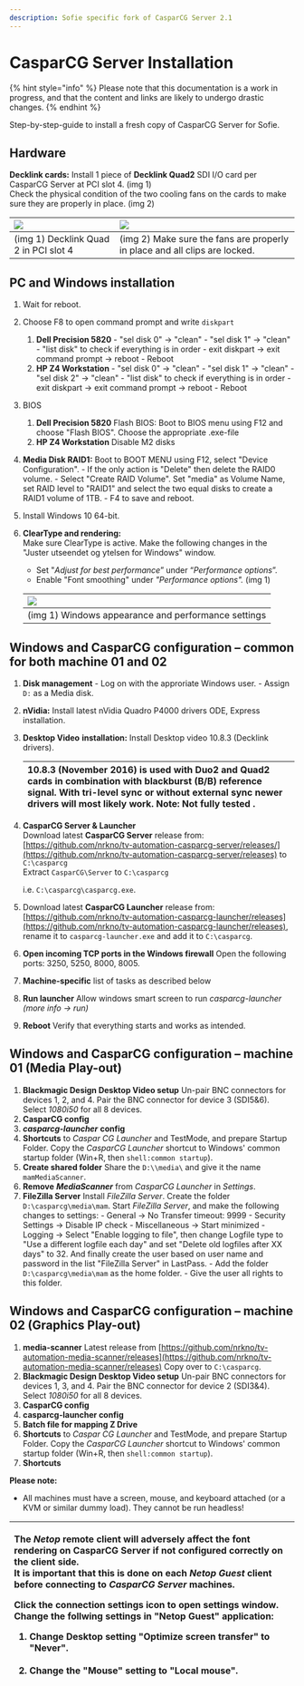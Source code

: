 ```yaml
---
description: Sofie specific fork of CasparCG Server 2.1
---
```


# CasparCG Server Installation

{% hint style="info" %}
Please note that this documentation is a work in progress, and that the content and links are likely to undergo drastic changes.
{% endhint %}

Step-by-step-guide to install a fresh copy of CasparCG Server for Sofie.

## Hardware

**Decklink cards:** Install 1 piece of **Decklink Quad2** SDI I/O card per CasparCG Server at PCI slot 4. \(img 1\)  
Check the physical condition of the two cooling fans on the cards to make sure they are properly in place. \(img 2\)

| ![](http://confluence.nrk.no/download/attachments/70026806/IMG_0309.jpeg?version=1&modificationDate=1543924546000&api=v2) | ![](http://confluence.nrk.no/download/thumbnails/70026806/IMG_0306.jpeg?version=1&modificationDate=1543924541000&api=v2) |
| :--- | :--- |
| \(img 1\) Decklink Quad 2 in PCI slot 4 | \(img 2\) Make sure the fans are properly in place and all clips are locked. |

## PC and Windows installation

1. Wait for reboot.
2. Choose F8 to open command prompt and write `diskpart` 
   1. **Dell Precision 5820**  - "sel disk 0" → "clean"  - "sel disk 1" → "clean"  - "list disk" to check if everything is in order  - exit diskpart → exit command prompt → reboot  - Reboot
   2. **HP Z4 Workstation**  - "sel disk 0" → "clean"  - "sel disk 1" → "clean"  - "sel disk 2" → "clean"  - "list disk" to check if everything is in order  - exit diskpart → exit command prompt → reboot  - Reboot
3. BIOS
   1. **Dell Precision 5820** Flash BIOS: Boot to BIOS menu using F12 and choose "Flash BIOS". Choose the appropriate .exe-file
   2. **HP Z4 Workstation** Disable M2 disks
4. **Media Disk RAID1:** Boot to BOOT MENU using F12, select "Device Configuration".  - If the only action is "Delete" then delete the RAID0 volume.  - Select "Create RAID Volume". Set "media" as Volume Name, set RAID level to "RAID1" and select the two equal disks to create a RAID1 volume of 1TB.  - F4 to save and reboot.
5. Install Windows 10 64-bit.
6. **ClearType and rendering:**  
   Make sure ClearType is active. Make the following changes in the "Juster utseendet og ytelsen for Windows" window.

   * Set "_Adjust for best performance_” under “_Performance options_”.  
   * Enable "Font smoothing" under _"Performance options"._   \(img 1\)

   | ![](http://confluence.nrk.no/download/thumbnails/70026806/performance.png?version=1&modificationDate=1543998537000&api=v2) |
   | :--- |
   | \(img 1\) Windows appearance and performance settings |

## Windows and CasparCG configuration – common for both machine 01 and 02

1. **Disk management**  - Log on with the approriate Windows user.  - Assign `D:` as a Media disk. 
2. **nVidia:** Install latest nVidia Quadro P4000 drivers ODE, Express installation.
3. **Desktop Video** **installation:** Install Desktop video 10.8.3 \(Decklink drivers\).

   | 10.8.3 \(November 2016\) is used with Duo2 and Quad2 cards in combination with blackburst \(B/B\) reference signal. With tri-level sync or without external sync newer drivers will most likely work. Note: Not fully tested . |
   | :--- |

4. **CasparCG Server & Launcher**  
   Download latest **CasparCG Server** release from: [https://github.com/nrkno/tv-automation-casparcg-server/releases/](https://github.com/nrkno/tv-automation-casparcg-server/releases) to `C:\casparcg`  
   Extract `CasparCG\Server` to `C:\casparcg`

   i.e. `C:\casparcg\casparcg.exe`.

5. Download latest **CasparCG Launcher** release from: [https://github.com/nrkno/tv-automation-casparcg-launcher/releases](https://github.com/nrkno/tv-automation-casparcg-launcher/releases), rename it to `casparcg-launcher.exe` and add it to `C:\casparcg`.
6. **Open incoming TCP ports in the Windows firewall**  Open the following ports: 3250, 5250, 8000, 8005.
7. **Machine-specific** list of tasks as described below
8. **Run launcher**   Allow windows smart screen to run _casparcg-launcher_  _\(more info → run\)_
9. **Reboot**  Verify that everything starts and works as intended.

## Windows and CasparCG configuration – machine 01 \(Media Play-out\)

1. **Blackmagic Design Desktop Video setup** Un-pair BNC connectors for devices 1, 2, and 4. Pair the BNC connector for device 3 \(SDI5&6\). Select _1080i50_ for all 8 devices.
2. **CasparCG config** 
3. _**casparcg-launcher**_ **config**  
4. **Shortcuts** to _Caspar CG Launcher_ and TestMode, and prepare Startup Folder. Copy the _CasparCG Launcher_ shortcut to Windows' common startup folder \(Win+R, then `shell:common startup`\). 
5. **Create shared folder** Share the `D:\\media\` and give it the name `mamMediaScanner`.  
6. **Remove** _**MediaScanner**_ from _CasparCG Launcher_ in _Settings_. 
7. **FileZilla Server** Install _FileZilla Server_. Create the folder `D:\casparcg\media\mam`.  Start _FileZilla Server_, and make the following changes to settings:  - General -&gt; No Transfer timeout: 9999  - Security Settings -&gt; Disable IP check  - Miscellaneous -&gt; Start minimized  - Logging -&gt; Select "Enable logging to file", then change Logfile type to "Use a different logfile each day" and set "Delete old logfiles after XX days" to 32. And finally create the user based on user name and password in the list "FileZilla Server" in LastPass.  - Add the folder `D:\casparcg\media\mam` as the home folder.  - Give the user all rights to this folder. 

## Windows and CasparCG configuration – machine 02 \(Graphics Play-out\)

1. **media-scanner**  Latest release from [https://github.com/nrkno/tv-automation-media-scanner/releases](https://github.com/nrkno/tv-automation-media-scanner/releases) Copy over to `C:\casparcg`. 
2. **Blackmagic Design Desktop Video setup** Un-pair BNC connectors for devices 1, 3, and 4. Pair the BNC connector for device 2 \(SDI3&4\). Select _1080i50_ for all 8 devices. 
3. **CasparCG config** 
4. **casparcg-launcher config** 
5. **Batch file for mapping Z Drive** 
6. **Shortcuts** to _Caspar CG Launcher_ and TestMode, and prepare Startup Folder. Copy the _CasparCG Launcher_ shortcut to Windows' common startup folder \(Win+R, then `shell:common startup`\).
7. **Shortcuts** 

**Please note:**

* All machines must have a screen, mouse, and keyboard attached \(or a KVM or similar dummy load\). They cannot be run headless!

<table>
  <thead>
    <tr>
      <th style="text-align:left">
        <p>The <em>Netop</em> remote client will adversely affect the font rendering
          on CasparCG Server if not configured correctly on the client side.
          <br />It is important that this is done on each <em>Netop Guest</em> client before
          connecting to <em>CasparCG Server</em> machines.</p>
        <p>Click the connection settings icon to open settings window.
          <br />Change the follwing settings in &quot;Netop Guest&quot; application:</p>
        <ol>
          <li>Change Desktop setting &quot;Optimize screen transfer&quot; to &quot;Never&quot;.
            <br
            />
            <img src="http://confluence.nrk.no/download/thumbnails/70026806/Netop%20Guest%2006.12.2018%2013_50_57.png?version=1&amp;modificationDate=1544101992000&amp;api=v2"
            alt/>
          </li>
          <li>Change the &quot;Mouse&quot; setting to &quot;Local mouse&quot;.
            <br />
            <img src="http://confluence.nrk.no/download/thumbnails/70026806/Netop%20Guest%2006.12.2018%2013_51_12.png?version=1&amp;modificationDate=1544102043000&amp;api=v2"
            alt/>
          </li>
        </ol>
      </th>
    </tr>
  </thead>
  <tbody></tbody>
</table>